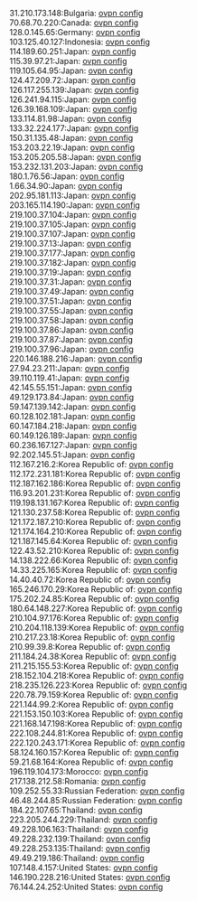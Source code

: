 31.210.173.148:Bulgaria: [ovpn config](vpn/31_210_173_148.ovpn)  
70.68.70.220:Canada: [ovpn config](vpn/70_68_70_220.ovpn)  
128.0.145.65:Germany: [ovpn config](vpn/128_0_145_65.ovpn)  
103.125.40.127:Indonesia: [ovpn config](vpn/103_125_40_127.ovpn)  
114.189.60.251:Japan: [ovpn config](vpn/114_189_60_251.ovpn)  
115.39.97.21:Japan: [ovpn config](vpn/115_39_97_21.ovpn)  
119.105.64.95:Japan: [ovpn config](vpn/119_105_64_95.ovpn)  
124.47.209.72:Japan: [ovpn config](vpn/124_47_209_72.ovpn)  
126.117.255.139:Japan: [ovpn config](vpn/126_117_255_139.ovpn)  
126.241.94.115:Japan: [ovpn config](vpn/126_241_94_115.ovpn)  
126.39.168.109:Japan: [ovpn config](vpn/126_39_168_109.ovpn)  
133.114.81.98:Japan: [ovpn config](vpn/133_114_81_98.ovpn)  
133.32.224.177:Japan: [ovpn config](vpn/133_32_224_177.ovpn)  
150.31.135.48:Japan: [ovpn config](vpn/150_31_135_48.ovpn)  
153.203.22.19:Japan: [ovpn config](vpn/153_203_22_19.ovpn)  
153.205.205.58:Japan: [ovpn config](vpn/153_205_205_58.ovpn)  
153.232.131.203:Japan: [ovpn config](vpn/153_232_131_203.ovpn)  
180.1.76.56:Japan: [ovpn config](vpn/180_1_76_56.ovpn)  
1.66.34.90:Japan: [ovpn config](vpn/1_66_34_90.ovpn)  
202.95.181.113:Japan: [ovpn config](vpn/202_95_181_113.ovpn)  
203.165.114.190:Japan: [ovpn config](vpn/203_165_114_190.ovpn)  
219.100.37.104:Japan: [ovpn config](vpn/219_100_37_104.ovpn)  
219.100.37.105:Japan: [ovpn config](vpn/219_100_37_105.ovpn)  
219.100.37.107:Japan: [ovpn config](vpn/219_100_37_107.ovpn)  
219.100.37.13:Japan: [ovpn config](vpn/219_100_37_13.ovpn)  
219.100.37.177:Japan: [ovpn config](vpn/219_100_37_177.ovpn)  
219.100.37.182:Japan: [ovpn config](vpn/219_100_37_182.ovpn)  
219.100.37.19:Japan: [ovpn config](vpn/219_100_37_19.ovpn)  
219.100.37.31:Japan: [ovpn config](vpn/219_100_37_31.ovpn)  
219.100.37.49:Japan: [ovpn config](vpn/219_100_37_49.ovpn)  
219.100.37.51:Japan: [ovpn config](vpn/219_100_37_51.ovpn)  
219.100.37.55:Japan: [ovpn config](vpn/219_100_37_55.ovpn)  
219.100.37.58:Japan: [ovpn config](vpn/219_100_37_58.ovpn)  
219.100.37.86:Japan: [ovpn config](vpn/219_100_37_86.ovpn)  
219.100.37.87:Japan: [ovpn config](vpn/219_100_37_87.ovpn)  
219.100.37.96:Japan: [ovpn config](vpn/219_100_37_96.ovpn)  
220.146.188.216:Japan: [ovpn config](vpn/220_146_188_216.ovpn)  
27.94.23.211:Japan: [ovpn config](vpn/27_94_23_211.ovpn)  
39.110.119.41:Japan: [ovpn config](vpn/39_110_119_41.ovpn)  
42.145.55.151:Japan: [ovpn config](vpn/42_145_55_151.ovpn)  
49.129.173.84:Japan: [ovpn config](vpn/49_129_173_84.ovpn)  
59.147.139.142:Japan: [ovpn config](vpn/59_147_139_142.ovpn)  
60.128.102.181:Japan: [ovpn config](vpn/60_128_102_181.ovpn)  
60.147.184.218:Japan: [ovpn config](vpn/60_147_184_218.ovpn)  
60.149.126.189:Japan: [ovpn config](vpn/60_149_126_189.ovpn)  
60.236.167.127:Japan: [ovpn config](vpn/60_236_167_127.ovpn)  
92.202.145.51:Japan: [ovpn config](vpn/92_202_145_51.ovpn)  
112.167.216.2:Korea Republic of: [ovpn config](vpn/112_167_216_2.ovpn)  
112.172.231.181:Korea Republic of: [ovpn config](vpn/112_172_231_181.ovpn)  
112.187.162.186:Korea Republic of: [ovpn config](vpn/112_187_162_186.ovpn)  
116.93.201.231:Korea Republic of: [ovpn config](vpn/116_93_201_231.ovpn)  
119.198.131.167:Korea Republic of: [ovpn config](vpn/119_198_131_167.ovpn)  
121.130.237.58:Korea Republic of: [ovpn config](vpn/121_130_237_58.ovpn)  
121.172.187.210:Korea Republic of: [ovpn config](vpn/121_172_187_210.ovpn)  
121.174.164.210:Korea Republic of: [ovpn config](vpn/121_174_164_210.ovpn)  
121.187.145.64:Korea Republic of: [ovpn config](vpn/121_187_145_64.ovpn)  
122.43.52.210:Korea Republic of: [ovpn config](vpn/122_43_52_210.ovpn)  
14.138.222.66:Korea Republic of: [ovpn config](vpn/14_138_222_66.ovpn)  
14.33.225.165:Korea Republic of: [ovpn config](vpn/14_33_225_165.ovpn)  
14.40.40.72:Korea Republic of: [ovpn config](vpn/14_40_40_72.ovpn)  
165.246.170.29:Korea Republic of: [ovpn config](vpn/165_246_170_29.ovpn)  
175.202.24.85:Korea Republic of: [ovpn config](vpn/175_202_24_85.ovpn)  
180.64.148.227:Korea Republic of: [ovpn config](vpn/180_64_148_227.ovpn)  
210.104.97.176:Korea Republic of: [ovpn config](vpn/210_104_97_176.ovpn)  
210.204.118.139:Korea Republic of: [ovpn config](vpn/210_204_118_139.ovpn)  
210.217.23.18:Korea Republic of: [ovpn config](vpn/210_217_23_18.ovpn)  
210.99.39.8:Korea Republic of: [ovpn config](vpn/210_99_39_8.ovpn)  
211.184.24.38:Korea Republic of: [ovpn config](vpn/211_184_24_38.ovpn)  
211.215.155.53:Korea Republic of: [ovpn config](vpn/211_215_155_53.ovpn)  
218.152.104.218:Korea Republic of: [ovpn config](vpn/218_152_104_218.ovpn)  
218.235.126.223:Korea Republic of: [ovpn config](vpn/218_235_126_223.ovpn)  
220.78.79.159:Korea Republic of: [ovpn config](vpn/220_78_79_159.ovpn)  
221.144.99.2:Korea Republic of: [ovpn config](vpn/221_144_99_2.ovpn)  
221.153.150.103:Korea Republic of: [ovpn config](vpn/221_153_150_103.ovpn)  
221.168.147.198:Korea Republic of: [ovpn config](vpn/221_168_147_198.ovpn)  
222.108.244.81:Korea Republic of: [ovpn config](vpn/222_108_244_81.ovpn)  
222.120.243.171:Korea Republic of: [ovpn config](vpn/222_120_243_171.ovpn)  
58.124.160.157:Korea Republic of: [ovpn config](vpn/58_124_160_157.ovpn)  
59.21.68.164:Korea Republic of: [ovpn config](vpn/59_21_68_164.ovpn)  
196.119.104.173:Morocco: [ovpn config](vpn/196_119_104_173.ovpn)  
217.138.212.58:Romania: [ovpn config](vpn/217_138_212_58.ovpn)  
109.252.55.33:Russian Federation: [ovpn config](vpn/109_252_55_33.ovpn)  
46.48.244.85:Russian Federation: [ovpn config](vpn/46_48_244_85.ovpn)  
184.22.107.65:Thailand: [ovpn config](vpn/184_22_107_65.ovpn)  
223.205.244.229:Thailand: [ovpn config](vpn/223_205_244_229.ovpn)  
49.228.106.163:Thailand: [ovpn config](vpn/49_228_106_163.ovpn)  
49.228.232.139:Thailand: [ovpn config](vpn/49_228_232_139.ovpn)  
49.228.253.135:Thailand: [ovpn config](vpn/49_228_253_135.ovpn)  
49.49.219.186:Thailand: [ovpn config](vpn/49_49_219_186.ovpn)  
107.148.4.157:United States: [ovpn config](vpn/107_148_4_157.ovpn)  
146.190.228.216:United States: [ovpn config](vpn/146_190_228_216.ovpn)  
76.144.24.252:United States: [ovpn config](vpn/76_144_24_252.ovpn)  
